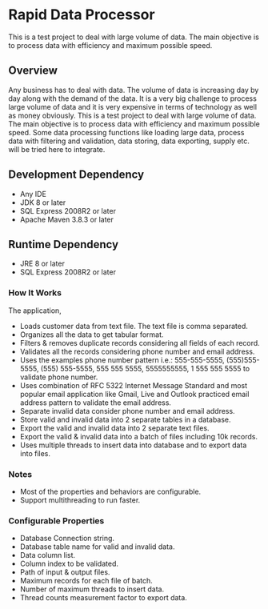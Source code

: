 # Rapid Data Processor
This is a test project to deal with large volume of data. The main objective is to process data with efficiency and maximum possible speed.

## Overview
Any business has to deal with data. The volume of data is increasing day by day along with the demand of the data. It is a very big challenge to process large volume of data and it is very expensive in terms of technology as well as money obviously. This is a test project to deal with large volume of data. The main objective is to process data with efficiency and maximum possible speed. Some data processing functions like loading large data, process data with filtering and validation, data storing, data exporting, supply etc. will be tried here to integrate.

## Development Dependency
* Any IDE
* JDK 8 or later
* SQL Express 2008R2 or later
* Apache Maven 3.8.3 or later

## Runtime Dependency
* JRE 8 or later
* SQL Express 2008R2 or later

### How It Works
The application,
* Loads customer data from text file. The text file is comma separated.
* Organizes all the data to get tabular format.
* Filters & removes duplicate records considering all fields of each record.
* Validates all the records considering phone number and email address. 
* Uses the examples phone number pattern i.e.: 
555-555-5555, (555)555-5555, (555) 555-5555, 555 555 5555, 5555555555, 1 555 555 5555
to validate phone number.
* Uses combination of RFC 5322 Internet Message Standard and most popular email application like Gmail, Live and Outlook practiced email address pattern to validate the email address.
* Separate invalid data consider phone number and email address.
* Store valid and invalid data into 2 separate tables in a database.
* Export the valid and invalid data into 2 separate text files.
* Export the valid & invalid data into a batch of files including 10k records.
* Uses multiple threads to insert data into database and to export data into files.

### Notes
* Most of the properties and behaviors are configurable.
* Support multithreading to run faster.

### Configurable Properties
* Database Connection string.
* Database table name for valid and invalid data.
* Data column list.
* Column index to be validated.
* Path of input & output files.
* Maximum records for each file of batch.
* Number of maximum threads to insert data.
* Thread counts measurement factor to export data.
